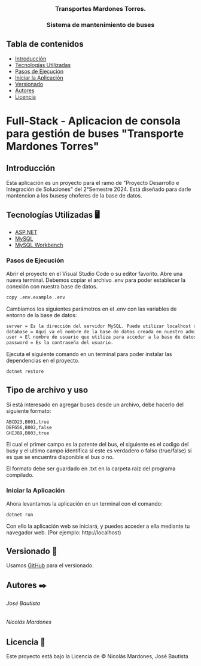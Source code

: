 <!-- PROYECTO -->
<br />
<div align="center">
  <h3 align="center">Transportes Mardones Torres.</h3>
  <h3 align="center">Sistema de mantenimiento de buses</h3>
</div>

## Tabla de contenidos
- [Introducción](#introducción)
- [Tecnologías Utilizadas](#tecnologías-utilizadas-🖥️)
- [Pasos de Ejecución](#pasos-de-ejecución)
- [Iniciar la Aplicación](#iniciar-la-aplicación)
- [Versionado](#versionado-📌)
- [Autores](#autores-✒️)
- [Licencia](#licencia-📄)



# Full-Stack - Aplicacion de consola para gestión de buses "Transporte Mardones Torres"

## Introducción

Esta aplicación es un proyecto para el ramo de "Proyecto Desarrollo e Integración de Soluciones" del 2°Semestre 2024. 
Está diseñado para darle mantencion a los busesy choferes de la base de datos. 

## Tecnologías Utilizadas 🖥️
- [ASP.NET](https://dotnet.microsoft.com/en-us/)
- [MySQL](https://www.mysql.com)
- [MySQL Workbench](https://dev.mysql.com/downloads/installer/)

### Pasos de Ejecución

Abrir el proyecto en el Visual Studio Code o su editor favorito. Abre una nueva terminal.
Debemos copiar el archivo .env para poder establecer la conexión con nuestra base de datos.
```bash
copy .env.example .env
```

Cambiamos los siguientes parámetros en el .env con las variables de entorno de la base de datos:
```bash
server = Es la dirección del servidor MySQL. Puede utilizar localhost si tiene el servidor MySQL en la misma máquina que la aplicación web.
database = Aquí va el nombre de la base de datos creada en nuestro administrador de base de datos preferido (Ej: MySQL Workbench).
user = El nombre de usuario que utiliza para acceder a la base de datos.
password = Es la contraseña del usuario.
```

Ejecuta el siguiente comando en un terminal para poder instalar las dependencias en el proyecto.
```bash
dotnet restore
```
## Tipo de archivo y uso

Si está interesado en agregar buses desde un archivo, debe hacerlo del siguiente formato:

```bash
ABCD23,B001,true
DEFG56,B002,false
GHIJ89,B003,true
```
El cual el primer campo es la patente del bus, el siguiente es el codigo del busy y el ultimo campo identifica si este es verdadero o falso (true/false) si es que se encuentra disponible el bus o no.

El formato debe ser guardado en .txt en la carpeta raíz del programa compilado.

### Iniciar la Aplicación

Ahora levantamos la aplicación en un terminal con el comando:
```bash
dotnet run
```

Con ello la aplicación web se iniciará, y puedes acceder a ella mediante tu navegador web. (Por ejemplo: http://localhost)


## Versionado 📌

Usamos [GitHub](https://github.com/Jose-LocoPepe/TMT-mantencion) para el versionado.

## Autores ✒️

###### José Bautista

###### Nicolás Mardones


## Licencia 📄

Este proyecto está bajo la Licencia de &copy; Nicolás Mardones, José Bautista